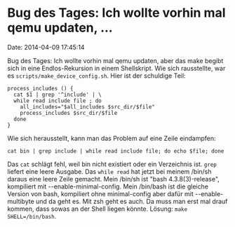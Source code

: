 Bug des Tages: Ich wollte vorhin mal qemu updaten, \...
=======================================================

Date: 2014-04-09 17:45:14

Bug des Tages: Ich wollte vorhin mal qemu updaten, aber das make begibt
sich in eine Endlos-Rekursion in einem Shellskript. Wie sich
rausstellte, war es `scripts/make_device_config.sh`. Hier ist der
schuldige Teil:

    process_includes () {
      cat $1 | grep '^include' | \
      while read include file ; do
        all_includes="$all_includes $src_dir/$file"
        process_includes $src_dir/$file
      done
    }

Wie sich herausstellt, kann man das Problem auf eine Zeile eindampfen:

    cat bin | grep include | while read include file; do echo $file; done

Das `cat` schlägt fehl, weil bin nicht existiert oder ein Verzeichnis
ist. `grep` liefert eine leere Ausgabe. Das `while read` hat jetzt bei
meinem /bin/sh daraus eine leere Zeile gemacht. Mein /bin/sh ist \"bash
4.3.8(3)-release\", kompiliert mit \--enable-minimal-config. Mein
/bin/bash ist die gleiche Version von bash, kompiliert ohne
minimal-config aber dafür mit \--enable-multibyte und da geht es. Mit
zsh geht es auch. Da muss man erst mal drauf kommen, dass sowas an der
Shell liegen könnte. Lösung: `make SHELL=/bin/bash`.
